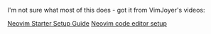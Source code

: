 I'm not sure what most of this does - got it from VimJoyer's videos:

[Neovim Starter Setup Guide](https://www.youtube.com/watch?v=Co7gcSvq6jA)
[Neovim code editor setup](https://www.youtube.com/watch?v=M_zMoHlbZBY)
